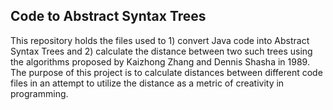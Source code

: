 Code to Abstract Syntax Trees
---

This repository holds the files used to 1) convert Java code into Abstract Syntax Trees and 2) calculate the distance between two such trees using the algorithms proposed by Kaizhong Zhang and Dennis Shasha in 1989. The purpose of this project is to calculate distances between different code files in an attempt to utilize the distance as a metric of creativity in programming.
